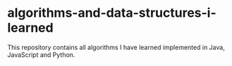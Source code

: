 # algorithms-and-data-structures-i-learned
This repository contains all algorithms I have learned implemented in Java, JavaScript and Python. 

